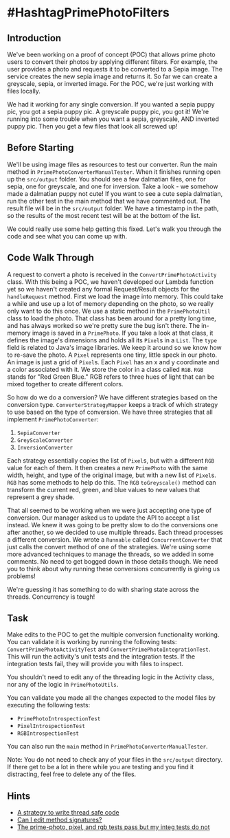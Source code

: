 # #HashtagPrimePhotoFilters

## Introduction
We've been working on a proof of concept (POC) that allows prime photo users to convert their photos by applying 
different filters. For example, the user provides a photo and requests it to be converted to a Sepia image. The service 
creates the new sepia image and returns it. So far we can create a greyscale, sepia, or inverted image. For the POC, 
we're just working with files locally. 

We had it working for any single conversion. If you wanted a sepia puppy pic, you got a sepia puppy pic. A greyscale 
puppy pic, you got it! We're running into some trouble when you want a sepia, greyscale, AND inverted puppy pic. Then
you get a few files that look all screwed up! 

## Before Starting

We'll be using image files as resources to test our converter. Run the main method in `PrimePhotoConverterManualTester`. When it finishes running open up the `src/output` folder. 
You should see a few dalmatian files, one for sepia, one for greyscale, and one for inversion. Take a look - we somehow 
made a dalmatian puppy not cute! If you want to see a cute sepia dalmatian, run the other test in the main method that we
have commented out. The result file will be in the `src/output` folder. We have a timestamp in the path, so the results 
of the most recent test will be at the bottom of the list.

We could really use some help getting this fixed. Let's walk you through the code and see what you can come up with.

## Code Walk Through
A request to convert a photo is received in the `ConvertPrimePhotoActivity` class. With this being a POC, we haven't
developed our Lambda function yet so we haven't created any formal Request/Result objects for the `handleRequest`
method. First we load the image into memory. This could take a while and use up a lot of memory depending on the photo, 
so we really only want to do this once. We use a static method in the `PrimePhotoUtil` class to load the photo. That 
class has been around for a pretty long time, and has always worked so we're pretty sure the bug isn't there. The in-memory image is saved in a `PrimePhoto`. If you take a look at that class, it defines the image's dimensions and holds 
all its `Pixel`s in a `List`. The `type` field is related to Java's image libraries. We keep it around so we know how 
to re-save the photo. A `Pixel` represents one tiny, little speck in our photo. An image is just a grid of `Pixel`s. 
Each `Pixel` has an x and y coordinate and a color associated with it. We store the color in a class called `RGB`. 
`RGB` stands for "Red Green Blue." RGB refers to three hues of light that can be mixed together to create different 
colors.

So how do we do a conversion? We have different strategies based on the conversion type. `ConverterStrategyMapper` 
keeps a track of which strategy to use based on the type of conversion. We have three strategies that all implement
`PrimePhotoConverter`:

1. `SepiaConverter`
1. `GreyScaleConverter`
1. `InversionConverter`

Each strategy essentially copies the list of `Pixel`s, but with a different `RGB` value for each of them. It then 
creates a new `PrimePhoto` with the same width, height, and type of the original image, but with a new list of `Pixel`s. 
`RGB` has some methods to help do this. The `RGB` `toGreyscale()` method can transform the current red, green, and blue
values to new values that represent a grey shade. 

That all seemed to be working when we were just accepting one type of conversion. Our manager asked us to update the
API to accept a list instead. We knew it was going to be pretty slow to do the conversions one after another, so we 
decided to use multiple threads. Each thread processes a different conversion. We wrote a `Runnable` called
`ConcurrentConverter` that just calls the convert method of one of the strategies. We're using some more advanced
techniques to manage the threads, so we added in some comments. No need to get bogged down in those details though.
We need you to think about why running these conversions concurrently is giving us problems!

We're guessing it has something to do with sharing state across the threads. Concurrency is tough!

## Task
Make edits to the POC to get the multiple conversion functionality working. You can validate it is working by running
the following tests: `ConvertPrimePhotoActivityTest` and `ConvertPrimePhotoIntegrationTest`. This will run the activity's unit tests and 
the integration tests. If the integration tests fail, they will provide you with files to inspect.

You shouldn't need to edit any of the threading logic in the Activity class, nor any of the logic in `PrimePhotoUtils`.

You can validate you made all the changes expected to the model files by executing the following tests:
- `PrimePhotoIntrospectionTest`
- `PixelIntrospectionTest`
- `RGBIntrospectionTest`

You can also run the `main` method in `PrimePhotoConverterManualTester`.

Note: You do not need to check any of your files in the `src/output` directory. If there get to be a lot in there 
while you are testing and you find it distracting, feel free to delete any of the files. 

## Hints
* [A strategy to write thread safe code](./src/com/amazon/ata/immutabilityandfinal/classroom/primephoto/hints/hint_00.md)
* [Can I edit method signatures?](./src/com/amazon/ata/immutabilityandfinal/classroom/primephoto/hints/hint_01.md)
* [The prime-photo, pixel, and rgb tests pass but my integ tests do not](./src/com/amazon/ata/immutabilityandfinal/classroom/primephoto/hints/hint_02.md)